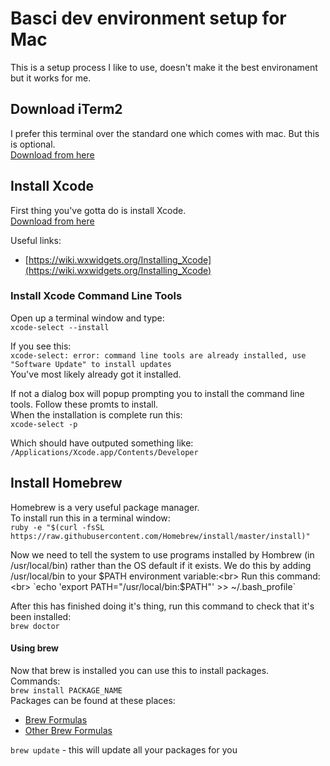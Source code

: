 # Basci dev environment setup for Mac
This is a setup process I like to use, doesn't make it the best environament but it works for me.

## Download iTerm2
I prefer this terminal over the standard one which comes with mac. But this is optional.<br>
[Download from here](https://www.iterm2.com/)

## Install Xcode
First thing you've gotta do is install Xcode.<br>
[Download from here](https://developer.apple.com/download/)


Useful links:<br>
- [https://wiki.wxwidgets.org/Installing_Xcode](https://wiki.wxwidgets.org/Installing_Xcode)

### Install Xcode Command Line Tools
Open up a terminal window and type:<br>
`xcode-select --install`
<br>

If you see this: <br>
`xcode-select: error: command line tools are already installed, use "Software Update" to install updates`<br>
You've most likely already got it installed.

If not a dialog box will popup prompting you to install the command line tools. Follow these promts to install.<br>
When the installation is complete run this:<br>
`xcode-select -p`<br>

Which should have outputed something like:<br>
`/Applications/Xcode.app/Contents/Developer`

## Install Homebrew
Homebrew is a very useful package manager.<br>
To install run this in a terminal window:<br>
`ruby -e "$(curl -fsSL https://raw.githubusercontent.com/Homebrew/install/master/install)"`<br>

Now we need to tell the system to use programs installed by Hombrew (in /usr/local/bin) rather than the OS default if it exists. We do this by adding /usr/local/bin to your $PATH environment variable:<br>
Run this command:<br>
`echo 'export PATH="/usr/local/bin:$PATH"' >> ~/.bash_profile`<br>


After this has finished doing it's thing, run this command to check that it's been installed:<br>
`brew doctor`
<br>

#### Using brew
Now that brew is installed you can use this to install packages.<br>
Commands:<br>
`brew install PACKAGE_NAME`<br>
Packages can be found at these places:<br>
- [Brew Formulas](http://formulae.brew.sh/)
- [Other Brew Formulas](http://brewformulas.org/)

`brew update` - this will update all your packages for you